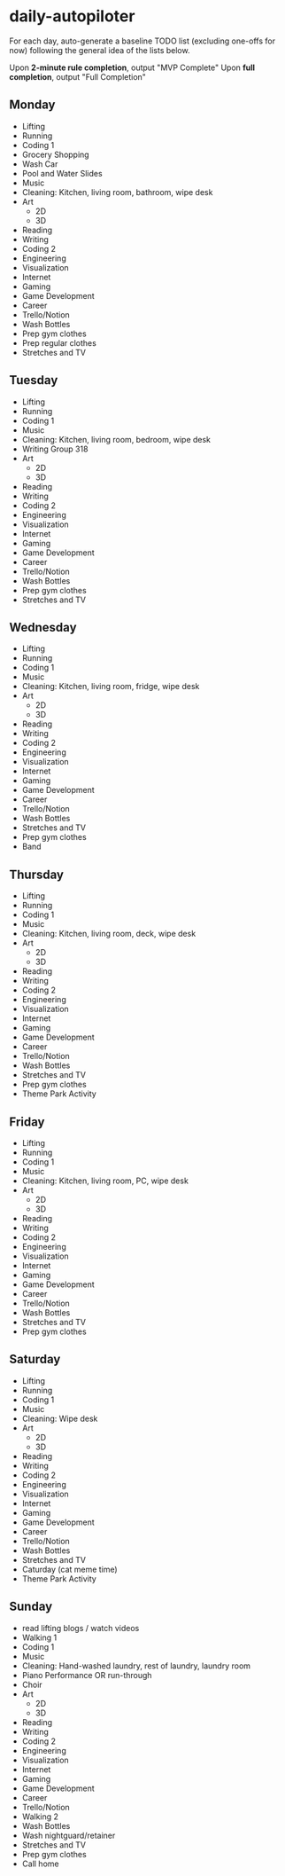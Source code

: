 # daily-autopiloter
For each day, auto-generate a baseline TODO list (excluding one-offs for now) following the general idea of the lists below. 

Upon **2-minute rule completion**, output "MVP Complete"
Upon **full completion**, output "Full Completion"

## Monday
- Lifting
- Running
- Coding 1
- Grocery Shopping
- Wash Car
- Pool and Water Slides
- Music
- Cleaning: Kitchen, living room, bathroom, wipe desk
- Art
  -   2D
  -   3D
- Reading
- Writing
- Coding 2
- Engineering
- Visualization
- Internet
- Gaming
- Game Development
- Career
- Trello/Notion
- Wash Bottles
- Prep gym clothes
- Prep regular clothes
- Stretches and TV

## Tuesday 
- Lifting
- Running
- Coding 1
- Music
- Cleaning: Kitchen, living room, bedroom, wipe desk
- Writing Group 318
- Art
  -   2D
  -   3D
- Reading
- Writing
- Coding 2
- Engineering
- Visualization
- Internet
- Gaming
- Game Development
- Career
- Trello/Notion
- Wash Bottles
- Prep gym clothes
- Stretches and TV

## Wednesday
- Lifting
- Running
- Coding 1
- Music
- Cleaning: Kitchen, living room, fridge, wipe desk
- Art
  -   2D
  -   3D
- Reading
- Writing
- Coding 2
- Engineering
- Visualization
- Internet
- Gaming
- Game Development
- Career
- Trello/Notion
- Wash Bottles
- Stretches and TV
- Prep gym clothes
- Band

## Thursday
- Lifting
- Running
- Coding 1
- Music
- Cleaning: Kitchen, living room, deck, wipe desk
- Art
  -   2D
  -   3D
- Reading
- Writing
- Coding 2
- Engineering
- Visualization
- Internet
- Gaming
- Game Development
- Career
- Trello/Notion
- Wash Bottles
- Stretches and TV
- Prep gym clothes
- Theme Park Activity

## Friday 

- Lifting
- Running
- Coding 1
- Music
- Cleaning: Kitchen, living room, PC, wipe desk
- Art
  -   2D
  -   3D
- Reading
- Writing
- Coding 2
- Engineering
- Visualization
- Internet
- Gaming
- Game Development
- Career
- Trello/Notion
- Wash Bottles
- Stretches and TV
- Prep gym clothes

## Saturday
- Lifting
- Running
- Coding 1
- Music
- Cleaning: Wipe desk
- Art
  -   2D
  -   3D
- Reading
- Writing
- Coding 2
- Engineering
- Visualization
- Internet
- Gaming
- Game Development
- Career
- Trello/Notion
- Wash Bottles
- Stretches and TV
- Caturday (cat meme time)
- Theme Park Activity

## Sunday
- read lifting blogs / watch videos
- Walking 1
- Coding 1
- Music
- Cleaning: Hand-washed laundry, rest of laundry, laundry room
- Piano Performance OR run-through
- Choir 
- Art
  -   2D
  -   3D
- Reading
- Writing
- Coding 2
- Engineering
- Visualization
- Internet
- Gaming
- Game Development
- Career
- Trello/Notion
- Walking 2
- Wash Bottles
- Wash nightguard/retainer
- Stretches and TV
- Prep gym clothes
- Call home
